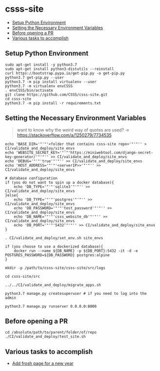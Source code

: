 # csss-site


 - [Setup Python Environment](#setup-python-environment)
 - [Setting the Necessary Environment Variables](#setting-the-necessary-environment-variables)
 - [Before opening a PR](#before-opening-a-pr)
 - [Various tasks to accomplish](#various-tasks-to-accomplish)


## Setup Python Environment
```shell
sudo apt-get install -y python3.7
sudo apt-get install python3-distutils --reinstall
curl https://bootstrap.pypa.io/get-pip.py -o get-pip.py
python3.7 get-pip.py --user
python3.7 -m pip install virtualenv --user
python3.7 -m virtualenv envCSSS
. envCSSS/bin/activate
git clone https://github.com/CSSS/csss-site.git
cd csss-site
python3.7 -m pip install -r requirements.txt
```


## Setting the Necessary Environment Variables  
> want to know why the weird way of quotes are used? -> https://stackoverflow.com/a/1250279/7734535  
```shell
echo 'BASE_DIR='"'"'<folder that contains csss-site repo>'"'"'' > CI/validate_and_deploy/site_envs
echo 'WEBSITE_SECRET_KEY='"'"'https://miniwebtool.com/django-secret-key-generator/'"'"'' >> CI/validate_and_deploy/site_envs
echo 'DEBUG='"'"'true'"'"'' >> CI/validate_and_deploy/site_envs
echo 'HOST_ADDRESS='"'"'<serverIP>>'"'"'' >> CI/validate_and_deploy/site_envs

# database configuration
if (you do not want to spin up a docker database){
    echo 'DB_TYPE='"'"'sqlite3'"'"'' >> CI/validate_and_deploy/site_envs
}else{
    echo 'DB_TYPE='"'"'postgres'"'"'' >> CI/validate_and_deploy/site_envs
    echo 'DB_PASSWORD='"'"'test_password'"'"'' >> CI/validate_and_deploy/site_envs
    echo 'DB_NAME='"'"'csss_website_db'"'"'' >> CI/validate_and_deploy/site_envs
    echo 'DB_PORT='"'"'5432'"'"'' >> CI/validate_and_deploy/site_envs
}

. CI/validate_and_deploy/set_env.sh site_envs

if (you choose to use a dockerized database){
    docker run --name ${DB_NAME} -p ${DB_PORT}:5432 -it -d -e POSTGRES_PASSWORD=${DB_PASSWORD} postgres:alpine
}

mkdir -p /path/to/csss-site/csss-site/src/logs

cd csss-site/src

../../CI/validate_and_deploy/migrate_apps.sh

python3.7 manage.py createsuperuser # if you need to log into the admin

python3.7 manage.py runserver 0.0.0.0:8000
```

## Before opening a PR
```shell
cd /absolute/path/to/parent/folder/of/repo
./CI/validate_and_deploy/test_site.sh
```

## Various tasks to accomplish

 * [Add frosh page for a new year](documentation/add_frosh.md)